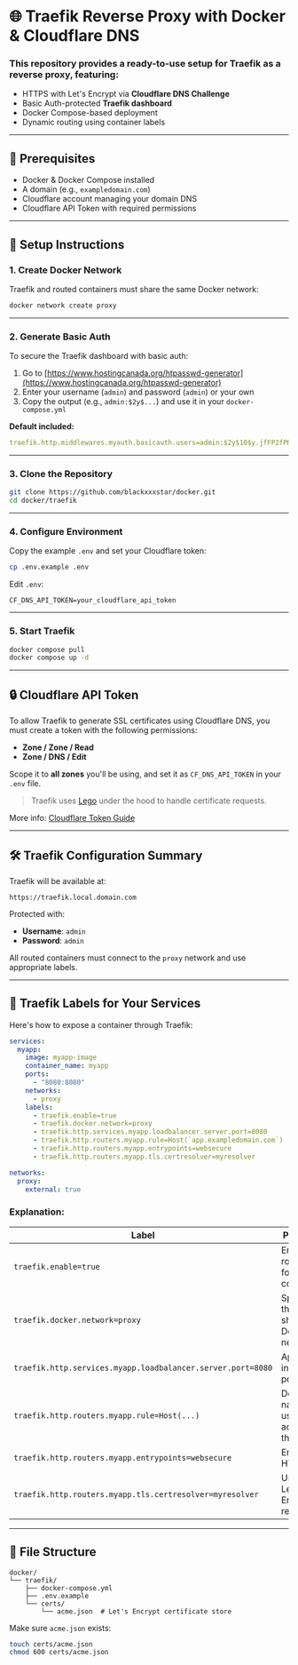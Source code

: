 # 🌐 Traefik Reverse Proxy with Docker & Cloudflare DNS

### This repository provides a ready-to-use setup for **Traefik** as a reverse proxy, featuring:

- HTTPS with Let's Encrypt via **Cloudflare DNS Challenge**
- Basic Auth-protected **Traefik dashboard**
- Docker Compose-based deployment
- Dynamic routing using container labels

---

## 🧰 Prerequisites

- Docker & Docker Compose installed
- A domain (e.g., `exampledomain.com`)
- Cloudflare account managing your domain DNS
- Cloudflare API Token with required permissions

---

## 🚀 Setup Instructions

### 1. Create Docker Network

Traefik and routed containers must share the same Docker network:

```bash
docker network create proxy
```

---

### 2. Generate Basic Auth

To secure the Traefik dashboard with basic auth:

1. Go to [https://www.hostingcanada.org/htpasswd-generator](https://www.hostingcanada.org/htpasswd-generator)
2. Enter your username (`admin`) and password (`admin`) or your own
3. Copy the output (e.g., `admin:$2y$...`) and use it in your `docker-compose.yml`

**Default included:**

```yaml
traefik.http.middlewares.myauth.basicauth.users=admin:$2y$10$y.jfFP2fPRSSnGX2zLibg.xAB6rOG7PjHR.3ltdm0uHi.HWKVBEJ6
```

---

### 3. Clone the Repository

```bash
git clone https://github.com/blackxxxstar/docker.git
cd docker/traefik
```

---

### 4. Configure Environment

Copy the example `.env` and set your Cloudflare token:

```bash
cp .env.example .env
```

Edit `.env`:

```env
CF_DNS_API_TOKEN=your_cloudflare_api_token
```

---

### 5. Start Traefik

```bash
docker compose pull
docker compose up -d
```

---

## 🔒 Cloudflare API Token

To allow Traefik to generate SSL certificates using Cloudflare DNS, you must create a token with the following permissions:

- **Zone / Zone / Read**
- **Zone / DNS / Edit**

Scope it to **all zones** you'll be using, and set it as `CF_DNS_API_TOKEN` in your `.env` file.

> Traefik uses [Lego](https://go-acme.github.io/lego/) under the hood to handle certificate requests.

More info: [Cloudflare Token Guide](https://developers.cloudflare.com/api/tokens/create/)

---

## 🛠️ Traefik Configuration Summary

Traefik will be available at:

```https
https://traefik.local.domain.com
```

Protected with:

- **Username**: `admin`
- **Password**: `admin`

All routed containers must connect to the `proxy` network and use appropriate labels.

---

## 🧩 Traefik Labels for Your Services

Here's how to expose a container through Traefik:

```yaml
services:
  myapp:
    image: myapp-image
    container_name: myapp
    ports:
      - "8080:8080"
    networks:
      - proxy
    labels:
      - traefik.enable=true
      - traefik.docker.network=proxy
      - traefik.http.services.myapp.loadbalancer.server.port=8080
      - traefik.http.routers.myapp.rule=Host(`app.exampledomain.com`)
      - traefik.http.routers.myapp.entrypoints=websecure
      - traefik.http.routers.myapp.tls.certresolver=myresolver

networks:
  proxy:
    external: true
```

### Explanation:

| Label | Purpose |
|-------|---------|
| `traefik.enable=true` | Enables routing for this container |
| `traefik.docker.network=proxy` | Specifies the shared Docker network |
| `traefik.http.services.myapp.loadbalancer.server.port=8080` | App’s internal port |
| `traefik.http.routers.myapp.rule=Host(...)` | Domain name used to access the app |
| `traefik.http.routers.myapp.entrypoints=websecure` | Enables HTTPS |
| `traefik.http.routers.myapp.tls.certresolver=myresolver` | Uses Let's Encrypt resolver |

---

## 📁 File Structure

```
docker/
└── traefik/
    ├── docker-compose.yml
    ├── .env.example
    └── certs/
        └── acme.json  # Let's Encrypt certificate store
```

Make sure `acme.json` exists:

```bash
touch certs/acme.json
chmod 600 certs/acme.json
```
